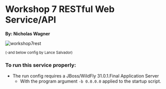 # Workshop 7 RESTful Web Service/API
**By: Nicholas Wagner** 

![workshop7rest](https://github.com/user-attachments/assets/8d4598dd-701a-4924-873d-e912cb956cd1)

<sub>(-and below config by Lance Salvador)</sub>

### To run this service properly:
  - The run config requires a JBoss/WildFly 31.0.1.Final Application Server
    - With the program argument `-b 0.0.0.0` applied to the startup script.
